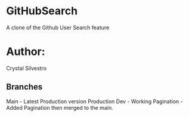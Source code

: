 # GitHubSearch
A clone of the Github User Search feature
# Author: 
Crystal Silvestro
## Branches
Main - Latest Production version
Production 
Dev - Working
Pagination - Added Pagination then merged to the main.